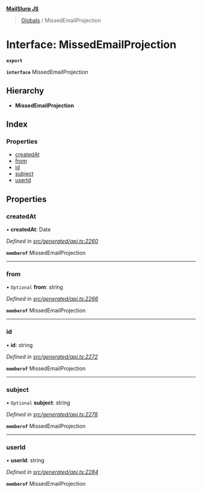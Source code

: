 **[MailSlurp JS](../README.md)**

> [Globals](../README.md) / MissedEmailProjection

# Interface: MissedEmailProjection

**`export`** 

**`interface`** MissedEmailProjection

## Hierarchy

* **MissedEmailProjection**

## Index

### Properties

* [createdAt](missedemailprojection.md#createdat)
* [from](missedemailprojection.md#from)
* [id](missedemailprojection.md#id)
* [subject](missedemailprojection.md#subject)
* [userId](missedemailprojection.md#userid)

## Properties

### createdAt

•  **createdAt**: Date

*Defined in [src/generated/api.ts:2260](https://github.com/mailslurp/mailslurp-client/blob/aab6cee/src/generated/api.ts#L2260)*

**`memberof`** MissedEmailProjection

___

### from

• `Optional` **from**: string

*Defined in [src/generated/api.ts:2266](https://github.com/mailslurp/mailslurp-client/blob/aab6cee/src/generated/api.ts#L2266)*

**`memberof`** MissedEmailProjection

___

### id

•  **id**: string

*Defined in [src/generated/api.ts:2272](https://github.com/mailslurp/mailslurp-client/blob/aab6cee/src/generated/api.ts#L2272)*

**`memberof`** MissedEmailProjection

___

### subject

• `Optional` **subject**: string

*Defined in [src/generated/api.ts:2278](https://github.com/mailslurp/mailslurp-client/blob/aab6cee/src/generated/api.ts#L2278)*

**`memberof`** MissedEmailProjection

___

### userId

•  **userId**: string

*Defined in [src/generated/api.ts:2284](https://github.com/mailslurp/mailslurp-client/blob/aab6cee/src/generated/api.ts#L2284)*

**`memberof`** MissedEmailProjection

